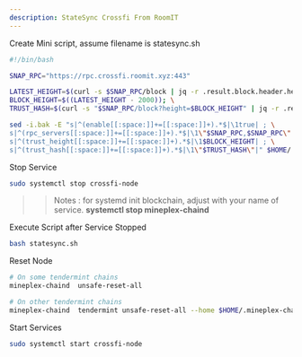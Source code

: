 ```yaml
---
description: StateSync Crossfi From RoomIT
---
```


Create Mini script, assume filename is statesync.sh

```bash
#!/bin/bash

SNAP_RPC="https://rpc.crossfi.roomit.xyz:443"

LATEST_HEIGHT=$(curl -s $SNAP_RPC/block | jq -r .result.block.header.height); \
BLOCK_HEIGHT=$((LATEST_HEIGHT - 2000)); \
TRUST_HASH=$(curl -s "$SNAP_RPC/block?height=$BLOCK_HEIGHT" | jq -r .result.block_id.hash)

sed -i.bak -E "s|^(enable[[:space:]]+=[[:space:]]+).*$|\1true| ; \
s|^(rpc_servers[[:space:]]+=[[:space:]]+).*$|\1\"$SNAP_RPC,$SNAP_RPC\"| ; \
s|^(trust_height[[:space:]]+=[[:space:]]+).*$|\1$BLOCK_HEIGHT| ; \
s|^(trust_hash[[:space:]]+=[[:space:]]+).*$|\1\"$TRUST_HASH\"|" $HOME/.mineplex-chain/config/config.toml
```


Stop Service
```bash
sudo systemctl stop crossfi-node
```

>> Notes : for systemd init blockchain, adjust with your name of service. __systemctl stop mineplex-chaind__


Execute Script after Service Stopped
```bash
bash statesync.sh
```

Reset Node
```bash
# On some tendermint chains
mineplex-chaind  unsafe-reset-all

# On other tendermint chains
mineplex-chaind  tendermint unsafe-reset-all --home $HOME/.mineplex-chain --keep-addr-book
```

Start Services
```bash
sudo systemctl start crossfi-node
```